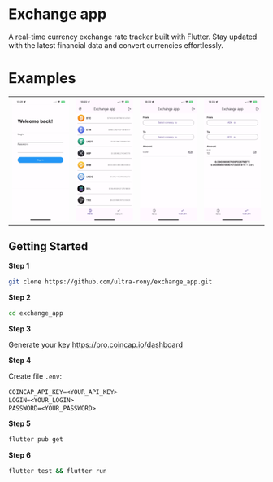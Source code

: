 # Exchange app

A real-time currency exchange rate tracker built with Flutter. Stay updated with the latest financial data and convert currencies effortlessly.

# Examples

<div style="text-align: center">
    <table>
        <tr>         
            <td style="text-align: center">
                <img src="https://github.com/ultra-rony/exchange_app/blob/dev/screenshots/ezgif-1e3cf5e2355188.gif?raw=true" width="150" alt=""/>
            </td>
            <td style="text-align: center">
                <img src="https://github.com/ultra-rony/exchange_app/blob/dev/screenshots/ezgif-19af55dee87e90.gif?raw=true" width="150" alt=""/>
            </td>
            <td style="text-align: center">
                <img src="https://github.com/ultra-rony/exchange_app/blob/dev/screenshots/ezgif-1fc01f595c1fd8.gif?raw=true" width="150" alt=""/>
            </td>
            <td style="text-align: center">
                <img src="https://github.com/ultra-rony/exchange_app/blob/dev/screenshots/ezgif-10ad30a2a79032.gif?raw=true" width="150" alt=""/>
            </td>
        </tr>
    </table>
</div>

## Getting Started

<p><strong>Step 1</strong></p>

```bash
git clone https://github.com/ultra-rony/exchange_app.git
```

<p><strong>Step 2</strong></p>

```bash
cd exchange_app
```

<p><strong>Step 3</strong></p>

Generate your key https://pro.coincap.io/dashboard

<p><strong>Step 4</strong></p>

Create file `.env`:

```dotenv
COINCAP_API_KEY=<YOUR_API_KEY>
LOGIN=<YOUR_LOGIN>
PASSWORD=<YOUR_PASSWORD>
```

<p><strong>Step 5</strong></p>

```bash
flutter pub get
```

<p><strong>Step 6</strong></p>

```bash
flutter test && flutter run
```